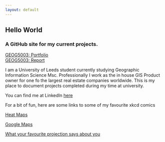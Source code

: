 ```yaml
---
layout: default
---
```


## Hello World
### A GitHub site for my current projects.

[GEOG5003: Portfolio](https://eilishrose.github.io/5003portfolio.html "5003 Portfolio")  
[GEOG5003: Report](https://eilishrose.github.io/5003report.html "5003 Report")  


I am a University of Leeds student currently studying Geographic Information Science Msc. Professionally I work as the in house GIS Product owner for one fo the largest real estate companies worldwide. This is my place to document projects completed during my time at university. 

You can find me at LinkedIn [here](https://www.linkedin.com/in/eilishpudney/ "LinkedIn")  

For a bit of fun, here are some links to some of my favourite xkcd comics  

[Heat Maps](https://xkcd.com/1138/)  

[Google Maps](https://xkcd.com/461/)  

[What your favourite projection says about you](https://xkcd.com/977/)  

